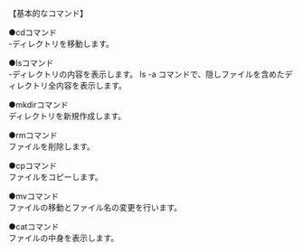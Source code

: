 【基本的なコマンド】

●cdコマンド   
-ディレクトリを移動します。

●lsコマンド   
-ディレクトリの内容を表示します。 ls -a コマンドで、隠しファイルを含めたディレクトリ全内容を表示します。

●mkdirコマンド    
ディレクトリを新規作成します。

●rmコマンド   
ファイルを削除します。

●cpコマンド   
ファイルをコピーします。

●mvコマンド   
ファイルの移動とファイル名の変更を行います。

●catコマンド    
ファイルの中身を表示します。
